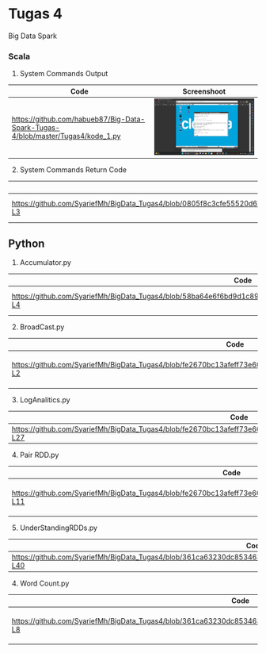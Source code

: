 # Tugas 4

Big Data Spark

### Scala

1. System Commands Output

| Code             | Screenshoot                                                                |
| ----------------- | ------------------------------------------------------------------ |
| https://github.com/habueb87/Big-Data-Spark-Tugas-4/blob/master/Tugas4/kode_1.py | ![gambar](https://github.com/SyariefMh/BigData_Tugas4/blob/main/Screenshot%20(10).png) |

2. System Commands Return Code

| Code             | Screenshoot                                                                |
| ----------------- | ------------------------------------------------------------------ |
| https://github.com/SyariefMh/BigData_Tugas4/blob/0805f8c3cfe55520d6db451f803f52eecd97ef23/Chapter%203/SystemCommandsReturnCode.scala#L1-L3 | ![gambar](https://github.com/SyariefMh/BigData_Tugas4/blob/main/Screenshot%20(11).png) |

## Python

1. Accumulator.py

| Code             | Screenshoot                                                                |
| ----------------- | ------------------------------------------------------------------ |
| https://github.com/SyariefMh/BigData_Tugas4/blob/58ba64e6f6bd9d1c892cc33248860bb8e7a583eb/Chapter%203/Accumulator.py#L1-L4 | ![gambar](https://github.com/SyariefMh/BigData_Tugas4/blob/main/Screenshot%20(12).png) |

2. BroadCast.py

| Code             | Screenshoot                                                                |
| ----------------- | ------------------------------------------------------------------ |
| https://github.com/SyariefMh/BigData_Tugas4/blob/fe2670bc13afeff73e603c1a85f9c1b33e37ab18/Chapter%203/BroadCast.py#L1-L2 | ![gambar](https://github.com/SyariefMh/BigData_Tugas4/blob/main/Screenshot%202023-03-28%20094433.png) |

3. LogAnalitics.py

| Code             | Screenshoot                                                                |
| ----------------- | ------------------------------------------------------------------ |
| https://github.com/SyariefMh/BigData_Tugas4/blob/fe2670bc13afeff73e603c1a85f9c1b33e37ab18/Chapter%203/LogAnalytics.py#L1-L27 |  |

4. Pair RDD.py

| Code             | Screenshoot 
| ----------------- | ------------------------------------------------------------------ |
| https://github.com/SyariefMh/BigData_Tugas4/blob/fe2670bc13afeff73e603c1a85f9c1b33e37ab18/Chapter%203/PairRDD.py#L1-L11 | ![gambar](https://github.com/SyariefMh/BigData_Tugas4/blob/main/Screenshot%202023-03-28%20095523.png) |

5. UnderStandingRDDs.py

| Code             | Screenshoot                                                                |
| ----------------- | ------------------------------------------------------------------ |
| https://github.com/SyariefMh/BigData_Tugas4/blob/361ca63230dc853463d4f4d4eaa5da90bbd7ae10/Chapter%203/UnderstandingRDDs.py#L1-L40 |  |

4. Word Count.py

| Code             | Screenshoot 
| ----------------- | ------------------------------------------------------------------ |
|https://github.com/SyariefMh/BigData_Tugas4/blob/361ca63230dc853463d4f4d4eaa5da90bbd7ae10/Chapter%203/WordCount.py#L1-L8 | ![gambar](https://github.com/SyariefMh/BigData_Tugas4/blob/main/Screenshot%202023-03-28%20100125.png) |